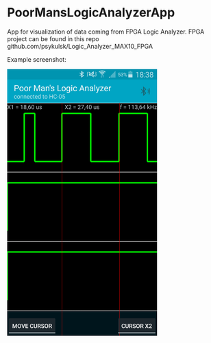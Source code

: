 # PoorMansLogicAnalyzerApp
App for visualization of data coming from FPGA Logic Analyzer.
FPGA project can be found in this repo github.com/psykulsk/Logic_Analyzer_MAX10_FPGA

Example screenshot:


<img src="https://github.com/psykulsk/PoorMansLogicAnalyzerApp/blob/master/LogicAnalyzerScreenshot.png" width="350"/>
